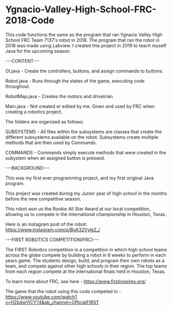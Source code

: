 # Ygnacio-Valley-High-School-FRC-2018-Code
This code functions the same as the program that ran Ygnacio Valley High School FRC Team 7137's robot in 2018. 
The program that ran the robot in 2018 was made using Labview. I created this project in 2019 to teach myself Java for the upcoming season.

---CONTENT---

OI.java - Create the controllers, buttons, and assign commands to buttons.

Robot.java - Runs through the states of the game, executing code throughout.

RobotMap.java - Creates the motors and drivetrian

Main.java - Not created or edited by me. Given and used by FRC when creating a robotics project.

The folders are organized as follows:

SUBSYSTEMS - All files within the subsystems are classes that create the different subsystems available on the robot. Subsystems create multiple methods that are then used by Commands.

COMMANDS - Commands simply execute methods that were created in the subystem when an assigned button is pressed.

---BACKGROUND---

This was my first ever programming project, and my first original Java program. 

This project was created during my Junior year of high school in the months before the new competitive season.

This robot won us the Rookie All Star Award at our local competition, allowing us to compete in the international championship in Houston, Texas.

Here is an instagram post of the robot: https://www.instagram.com/p/BoA32Vyle2_/

---FIRST ROBOTICS COMPETITION(FRC)---

The FIRST Robotics competition is a competition in which high school teams across the globe compete by building a robot in 6 weeks to perform in each years game. The students design, build, and program their own robots as a team, and compete against other high schools in their region. The top teams from each region compete at the international finals held in Houston, Texas.

To learn more about FRC, see here - https://www.firstinspires.org/

The game that the robot using this code competed in - https://www.youtube.com/watch?v=HZbdwYiCY74&ab_channel=OfficialFIRST


